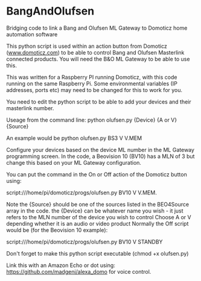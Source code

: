 # BangAndOlufsen
Bridging code to link a Bang and Olufsen ML Gateway to Domoticz home automation software

This python script is used within an action button from Domoticz (www.domoticz.com) to be able to control Bang and Olufsen Masterlink connected products. You will need the B&O ML Gateway to be able to use this.

This was written for a Raspberry PI running Domoticz, with this code running on the same Raspberry Pi. Some environmental variables (IP addresses, ports etc) may need to be changed for this to work for you.

You need to edit the python script to be able to add your devices and their masterlink number.

Useage from the command line: python olufsen.py {Device} {A or V} {Source}

An example would be python olufsen.py BS3 V V.MEM

Configure your devices based on the device ML number in the ML Gateway 
programming screen. In the code, a Beovision 10 (BV10) has a MLN of 3 but change this based on your ML Gateway configuration.

You can put the command in the On or Off action of the Domoticz button using:

script:///home/pi/domoticz/progs/olufsen.py BV10 V V.MEM.

Note the {Source} should be one of the sources listed in the BEO4Source
array in the code. the {Device} can be whatever name you wish - it just refers to the MLN
number of the device you wish to control
Choose A or V depending whether it is an audio or video product
Normally the Off script would be (for the Beovision 10 example):

  script:///home/pi/domoticz/progs/olufsen.py BV10 V STANDBY

 Don't forget to make this python script executable (chmod +x olufsen.py)
 
 
 
 Link this with an Amazon Echo or dot using: https://github.com/madgeni/alexa_domo for voice control.
